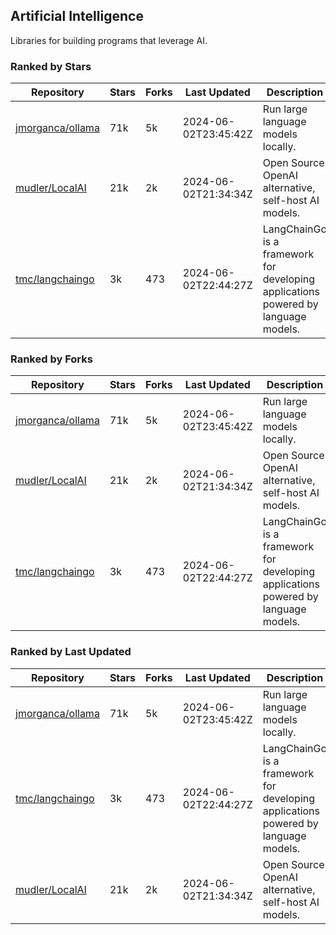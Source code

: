 ## Artificial Intelligence

Libraries for building programs that leverage AI.

### Ranked by Stars

| Repository | Stars | Forks | Last Updated | Description | 
|------------|-------|-------|--------------|-------------|
| [jmorganca/ollama](https://github.com/jmorganca/ollama) | 71k | 5k | 2024-06-02T23:45:42Z |  Run large language models locally. |
| [mudler/LocalAI](https://github.com/mudler/LocalAI) | 21k | 2k | 2024-06-02T21:34:34Z |  Open Source OpenAI alternative, self-host AI models. |
| [tmc/langchaingo](https://github.com/tmc/langchaingo) | 3k | 473 | 2024-06-02T22:44:27Z |  LangChainGo is a framework for developing applications powered by language models. |

### Ranked by Forks

| Repository | Stars | Forks | Last Updated | Description | 
|------------|-------|-------|--------------|-------------|
| [jmorganca/ollama](https://github.com/jmorganca/ollama) | 71k | 5k | 2024-06-02T23:45:42Z |  Run large language models locally. |
| [mudler/LocalAI](https://github.com/mudler/LocalAI) | 21k | 2k | 2024-06-02T21:34:34Z |  Open Source OpenAI alternative, self-host AI models. |
| [tmc/langchaingo](https://github.com/tmc/langchaingo) | 3k | 473 | 2024-06-02T22:44:27Z |  LangChainGo is a framework for developing applications powered by language models. |

### Ranked by Last Updated

| Repository | Stars | Forks | Last Updated | Description | 
|------------|-------|-------|--------------|-------------|
| [jmorganca/ollama](https://github.com/jmorganca/ollama) | 71k | 5k | 2024-06-02T23:45:42Z |  Run large language models locally. |
| [tmc/langchaingo](https://github.com/tmc/langchaingo) | 3k | 473 | 2024-06-02T22:44:27Z |  LangChainGo is a framework for developing applications powered by language models. |
| [mudler/LocalAI](https://github.com/mudler/LocalAI) | 21k | 2k | 2024-06-02T21:34:34Z |  Open Source OpenAI alternative, self-host AI models. |

